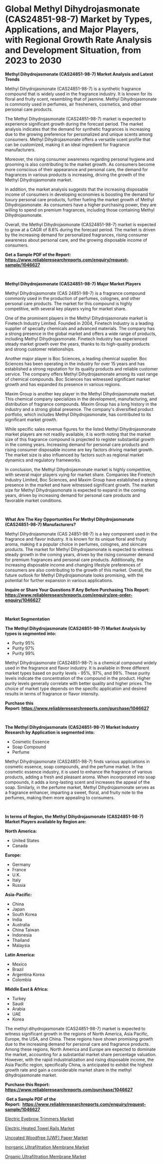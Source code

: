 <p><h1>Global Methyl Dihydrojasmonate (CAS24851-98-7) Market by Types, Applications, and Major Players, with Regional Growth Rate Analysis and Development Situation, from 2023 to 2030</h1></p><p><strong>Methyl Dihydrojasmonate (CAS24851-98-7) Market Analysis and Latest Trends</strong></p>
<p><p>Methyl Dihydrojasmonate (CAS24851-98-7) is a synthetic fragrance compound that is widely used in the fragrance industry. It is known for its floral and fruity scent, resembling that of jasmine. Methyl Dihydrojasmonate is commonly used in perfumes, air fresheners, cosmetics, and other personal care products.</p><p>The Methyl Dihydrojasmonate (CAS24851-98-7) market is expected to experience significant growth during the forecast period. The market analysis indicates that the demand for synthetic fragrances is increasing due to the growing preference for personalized and unique scents among consumers. Methyl Dihydrojasmonate offers a versatile scent profile that can be customized, making it an ideal ingredient for fragrance manufacturers.</p><p>Moreover, the rising consumer awareness regarding personal hygiene and grooming is also contributing to the market growth. As consumers become more conscious of their appearance and personal care, the demand for fragrances in various products is increasing, driving the growth of the Methyl Dihydrojasmonate market.</p><p>In addition, the market analysis suggests that the increasing disposable income of consumers in developing economies is boosting the demand for luxury personal care products, further fueling the market growth of Methyl Dihydrojasmonate. As consumers have a higher purchasing power, they are willing to spend on premium fragrances, including those containing Methyl Dihydrojasmonate.</p><p>Overall, the Methyl Dihydrojasmonate (CAS24851-98-7) market is expected to grow at a CAGR of 8.6% during the forecast period. The market is driven by the increasing demand for personalized fragrances, rising consumer awareness about personal care, and the growing disposable income of consumers.</p></p>
<p><strong>Get a Sample PDF of the Report:&nbsp; <a href="https://www.reliableresearchreports.com/enquiry/request-sample/1046627">https://www.reliableresearchreports.com/enquiry/request-sample/1046627</a></strong></p>
<p>&nbsp;</p>
<p><strong>Methyl Dihydrojasmonate (CAS24851-98-7) Major Market Players</strong></p>
<p><p>Methyl Dihydrojasmonate (CAS 24851-98-7) is a fragrance compound commonly used in the production of perfumes, colognes, and other personal care products. The market for this compound is highly competitive, with several key players vying for market share.</p><p>One of the prominent players in the Methyl Dihydrojasmonate market is Finetech Industry Limited. Founded in 2004, Finetech Industry is a leading supplier of specialty chemicals and advanced materials. The company has a strong presence in the global market and offers a wide range of products, including Methyl Dihydrojasmonate. Finetech Industry has experienced steady market growth over the years, thanks to its high-quality products and strong customer relationships.</p><p>Another major player is Boc Sciences, a leading chemical supplier. Boc Sciences has been operating in the industry for over 15 years and has established a strong reputation for its quality products and reliable customer service. The company offers Methyl Dihydrojasmonate among its vast range of chemical compounds. Boc Sciences has witnessed significant market growth and has expanded its presence in various regions.</p><p>Maxim Group is another key player in the Methyl Dihydrojasmonate market. This chemical company specializes in the development, manufacturing, and distribution of fragrance compounds. Maxim Group has a long history in the industry and a strong global presence. The company's diversified product portfolio, which includes Methyl Dihydrojasmonate, has contributed to its significant market growth.</p><p>While specific sales revenue figures for the listed Methyl Dihydrojasmonate market players are not readily available, it is worth noting that the market size of this fragrance compound is projected to register substantial growth in the coming years. Increasing demand for personal care products and rising consumer disposable income are key factors driving market growth. The market size is also influenced by factors such as regional market dynamics and regulatory frameworks.</p><p>In conclusion, the Methyl Dihydrojasmonate market is highly competitive, with several major players vying for market share. Companies like Finetech Industry Limited, Boc Sciences, and Maxim Group have established a strong presence in the market and have witnessed significant growth. The market size for Methyl Dihydrojasmonate is expected to expand in the coming years, driven by increasing demand for personal care products and favorable market conditions.</p></p>
<p>&nbsp;</p>
<p><strong>What Are The Key Opportunities For Methyl Dihydrojasmonate (CAS24851-98-7) Manufacturers?</strong></p>
<p><p>Methyl Dihydrojasmonate (CAS 24851-98-7) is a key component used in the fragrance and flavor industry. It is known for its unique floral and fruity aroma, making it a popular choice in perfumes, colognes, and skincare products. The market for Methyl Dihydrojasmonate is expected to witness steady growth in the coming years, driven by the rising consumer demand for premium fragrances and personal care products. Additionally, the increasing disposable income and changing lifestyle preferences of consumers are also contributing to the growth of this market. Overall, the future outlook for Methyl Dihydrojasmonate looks promising, with the potential for further expansion in various applications.</p></p>
<p><strong>Inquire or Share Your Questions If Any Before Purchasing This Report: <a href="https://www.reliableresearchreports.com/enquiry/pre-order-enquiry/1046627">https://www.reliableresearchreports.com/enquiry/pre-order-enquiry/1046627</a></strong></p>
<p>&nbsp;</p>
<p><strong>Market Segmentation</strong></p>
<p><strong>The Methyl Dihydrojasmonate (CAS24851-98-7) Market Analysis by types is segmented into:</strong></p>
<p><ul><li>Purity 95%</li><li>Purity 97%</li><li>Purity 99%</li></ul></p>
<p><p>Methyl Dihydrojasmonate (CAS24851-98-7) is a chemical compound widely used in the fragrance and flavor industry. It is available in three different market types based on purity levels - 95%, 97%, and 99%. These purity levels indicate the concentration of the compound in the product. Higher purity levels generally correlate with better quality and higher prices. The choice of market type depends on the specific application and desired results in terms of fragrance or flavor intensity.</p></p>
<p><strong>Purchase this Report:&nbsp;<a href="https://www.reliableresearchreports.com/purchase/1046627">https://www.reliableresearchreports.com/purchase/1046627</a></strong></p>
<p>&nbsp;</p>
<p><strong>The Methyl Dihydrojasmonate (CAS24851-98-7) Market Industry Research by Application is segmented into:</strong></p>
<p><ul><li>Cosmetic Essence</li><li>Soap Compound</li><li>Perfume</li></ul></p>
<p><p>Methyl Dihydrojasmonate (CAS24851-98-7) finds various applications in cosmetic essence, soap compounds, and the perfume market. In the cosmetic essence industry, it is used to enhance the fragrance of various products, adding a fresh and pleasant aroma. When incorporated into soap compounds, it adds a long-lasting scent and increases the appeal of the soap. Similarly, in the perfume market, Methyl Dihydrojasmonate serves as a fragrance enhancer, imparting a sweet, floral, and fruity note to the perfumes, making them more appealing to consumers.</p></p>
<p>&nbsp;</p>
<p><strong>In terms of Region, the Methyl Dihydrojasmonate (CAS24851-98-7) Market Players available by Region are:</strong></p>
<p>
    <p> <strong> North America: </strong>
        <ul>
            <li>United States</li>
            <li>Canada</li>
        </ul>
        </p> 
    <p> <strong> Europe: </strong>
        <ul>
            <li>Germany</li>
            <li>France</li>
            <li>U.K.</li>
            <li>Italy</li>
            <li>Russia</li>
        </ul>
        </p> 
    <p> <strong> Asia-Pacific: </strong>
        <ul>
            <li>China</li>
            <li>Japan</li>
            <li>South Korea</li>
            <li>India</li>
            <li>Australia</li>
            <li>China Taiwan</li>
            <li>Indonesia</li>
            <li>Thailand</li>
            <li>Malaysia</li>
        </ul>
        </p> 
    <p> <strong> Latin America: </strong>
        <ul>
            <li>Mexico</li>
            <li>Brazil</li>
            <li>Argentina Korea</li>
            <li>Colombia</li>
        </ul>
        </p> 
    <p> <strong> Middle East & Africa: </strong>
        <ul>
            <li>Turkey</li>
            <li>Saudi</li>
            <li>Arabia</li>
            <li>UAE</li>
            <li>Korea</li>
        </ul>
    </p>
    </p>
<p><p>The methyl dihydrojasmonate (CAS24851-98-7) market is expected to witness significant growth in the regions of North America, Asia Pacific, Europe, the USA, and China. These regions have shown promising growth due to the increasing demand for personal care and fragrance products. Among these regions, North America and Europe are expected to dominate the market, accounting for a substantial market share percentage valuation. However, with the rapid industrialization and rising disposable income, the Asia Pacific region, specifically China, is anticipated to exhibit the highest growth rate and gain a considerable market share in the methyl dihydrojasmonate market.</p></p>
<p><strong>Purchase this Report: <a href="https://www.reliableresearchreports.com/purchase/1046627">https://www.reliableresearchreports.com/purchase/1046627</a></strong></p>
<p>&nbsp;<strong>Get a Sample PDF of the Report:&nbsp;&nbsp;<a href="https://www.reliableresearchreports.com/enquiry/request-sample/1046627">https://www.reliableresearchreports.com/enquiry/request-sample/1046627</a></strong></p>
<p><strong></strong></p>
<p><p><a href="https://medium.com/@akshatreportprime/electric-eyebrow-trimmers-market-size-cagr-trends-2024-2030-e003b5bdcd56">Electric Eyebrow Trimmers Market</a></p><p><a href="https://medium.com/@aashish.reportprime2/electric-heated-towel-rails-market-size-cagr-trends-2024-2030-e9003397afc2">Electric Heated Towel Rails Market</a></p><p><a href="https://www.linkedin.com/pulse/decoding-uncoated-woodfree-uwf-paper-market-deep-dive-jukge/">Uncoated Woodfree (UWF) Paper Market</a></p><p><a href="https://www.linkedin.com/pulse/inorganic-ultrafiltration-membrane-market-research-report-uvjse/">Inorganic Ultrafiltration Membrane Market</a></p><p><a href="https://www.linkedin.com/pulse/decoding-organic-ultrafiltration-membrane-market-deep-y3bre/">Organic Ultrafiltration Membrane Market</a></p></p>